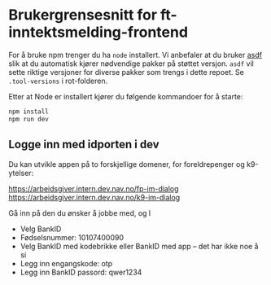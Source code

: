 # Brukergrensesnitt for ft-inntektsmelding-frontend

For å bruke npm trenger du ha `node` installert.
Vi anbefaler at du bruker [asdf](https://asdf-vm.com/) slik at du automatisk kjører nødvendige pakker på støttet versjon.
`asdf` vil sette riktige versjoner for diverse pakker som trengs i dette repoet. Se `.tool-versions` i rot-folderen.

Etter at Node er installert kjører du følgende kommandoer for å starte:

```bash
npm install
npm run dev
```

## Logge inn med idporten i dev

Du kan utvikle appen på to forskjellige domener, for foreldrepenger og k9-ytelser:

https://arbeidsgiver.intern.dev.nav.no/fp-im-dialog
https://arbeidsgiver.intern.dev.nav.no/k9-im-dialog

Gå inn på den du ønsker å jobbe med, og l

- Velg BankID
- Fødselsnummer: 10107400090
- Velg BankID med kodebrikke eller BankID med app – det har ikke noe å si
- Legg inn engangskode: otp
- Legg inn BankID passord: qwer1234
